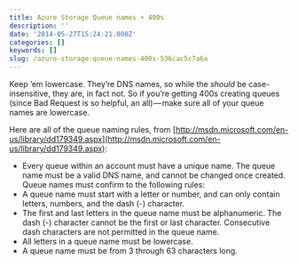 ```yaml
---
title: Azure Storage Queue names + 400s
description: ''
date: '2014-05-27T15:24:21.000Z'
categories: []
keywords: []
slug: /azure-storage-queue-names-400s-536cac5c7a6a
---
```


Keep ’em lowercase. They’re DNS names, so while the _should_ be case-insensitive, they are, in fact not. So if you’re getting 400s creating queues (since Bad Request is so helpful, an all) — make sure all of your queue names are lowercase.

Here are all of the queue naming rules, from [http://msdn.microsoft.com/en-us/library/dd179349.aspx](http://msdn.microsoft.com/en-us/library/dd179349.aspx):

* Every queue within an account must have a unique name. The queue name must be a valid DNS name, and cannot be changed once created. Queue names must confirm to the following rules:
* A queue name must start with a letter or number, and can only contain letters, numbers, and the dash (-) character.
* The first and last letters in the queue name must be alphanumeric. The dash (-) character cannot be the first or last character. Consecutive dash characters are not permitted in the queue name.
* All letters in a queue name must be lowercase.
* A queue name must be from 3 through 63 characters long.
